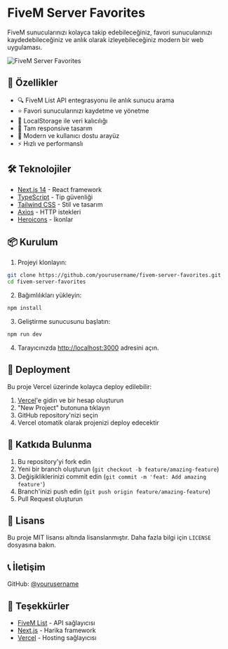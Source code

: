 # FiveM Server Favorites

FiveM sunucularınızı kolayca takip edebileceğiniz, favori sunucularınızı kaydedebileceğiniz ve anlık olarak izleyebileceğiniz modern bir web uygulaması.

![FiveM Server Favorites](https://via.placeholder.com/800x400?text=FiveM+Server+Favorites)

## 🚀 Özellikler

- 🔍 FiveM List API entegrasyonu ile anlık sunucu arama
- ⭐ Favori sunucularınızı kaydetme ve yönetme
- 💾 LocalStorage ile veri kalıcılığı
- 📱 Tam responsive tasarım
- 🎨 Modern ve kullanıcı dostu arayüz
- ⚡ Hızlı ve performanslı

## 🛠️ Teknolojiler

- [Next.js 14](https://nextjs.org/) - React framework
- [TypeScript](https://www.typescriptlang.org/) - Tip güvenliği
- [Tailwind CSS](https://tailwindcss.com/) - Stil ve tasarım
- [Axios](https://axios-http.com/) - HTTP istekleri
- [Heroicons](https://heroicons.com/) - İkonlar

## 📦 Kurulum

1. Projeyi klonlayın:
```bash
git clone https://github.com/yourusername/fivem-server-favorites.git
cd fivem-server-favorites
```

2. Bağımlılıkları yükleyin:
```bash
npm install
```

3. Geliştirme sunucusunu başlatın:
```bash
npm run dev
```

4. Tarayıcınızda [http://localhost:3000](http://localhost:3000) adresini açın.

## 🚀 Deployment

Bu proje Vercel üzerinde kolayca deploy edilebilir:

1. [Vercel](https://vercel.com)'e gidin ve bir hesap oluşturun
2. "New Project" butonuna tıklayın
3. GitHub repository'nizi seçin
4. Vercel otomatik olarak projenizi deploy edecektir

## 🤝 Katkıda Bulunma

1. Bu repository'yi fork edin
2. Yeni bir branch oluşturun (`git checkout -b feature/amazing-feature`)
3. Değişikliklerinizi commit edin (`git commit -m 'feat: Add amazing feature'`)
4. Branch'inizi push edin (`git push origin feature/amazing-feature`)
5. Pull Request oluşturun

## 📝 Lisans

Bu proje MIT lisansı altında lisanslanmıştır. Daha fazla bilgi için `LICENSE` dosyasına bakın.

## 📞 İletişim

GitHub: [@yourusername](https://github.com/yourusername)

## 🙏 Teşekkürler

- [FiveM List](https://fivemlist.net/) - API sağlayıcısı
- [Next.js](https://nextjs.org/) - Harika framework
- [Vercel](https://vercel.com) - Hosting sağlayıcısı
